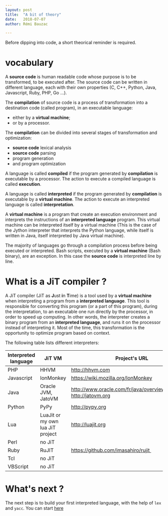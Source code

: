 ```yaml
---
layout: post
title:  "A bit of theory"
date:   2018-07-07
author: Rémi Bauzac

---
```


Before dipping into code, a short theorical reminder is required.

# vocabulary

A **source code** is human readable code whose purpose is to be transformed, to be executed after. The source code can be written in different language, each with their own properties (C, C++, Python, Java, Javascript, Ruby, PHP, Go ...).

The **compilation** of source code is a process of transformation into a destination code (called program), in an executable language:

* either by a **virtual machine**;
* or by a processor.

The **compilation** can be divided into several stages of transformation and optimization:

* **source code** lexical analysis
* **source code** parsing
* program generation
* and program optimization

A language is called **compiled** if the program generated by **compilation** is executable by a processor.
The action to execute a compiled language is called **execution**.

A language is called **interpreted** if the program generated by **compilation** is executable by a **virtual machine**.
The action to execute an interpreted language is called **interpretation**.

A **virtual machine** is a program that create an execution environment and interprets the instructions of an **interpreted language** program.
This virtual machine can be interpreted itself by a virtual machine (This is the case of the Jython interpreter that interprets the Python language, while itself is written in Java, itself interpreted by Java virtual machine).

The majority of languages go through a compilation process before being executed or interpreted.
Bash scripts, executed by a **virtual machine** (Bash binary), are an exception. In this case the **source code** is interpreted line by line.

# What is a JiT compiler ?
A JiT compiler (JiT as **J**ust **i**n **T**ime) is a tool used by a **virtual machine** when interpreting a program from a **interpreted language**. This tool is responsible for converting this program (or a part of this program), during the interpretation, to an executable one run directly by the processor, in order to speed up computing. In other words, the interpreter creates a binary program from an **interpreted language**, and runs it on the processor instead of interpreting it.
Most of the time, this transformation is the opportunity to optimize program based on context.

The following table lists different interpreters:

| Interpreted language   | JiT VM |  Project's URL |
|----------------------|--------|----------------|
| PHP |  HHVM | http://hhvm.com |
| Javascript | IonMonkey  | https://wiki.mozilla.org/IonMonkey |
| Java | Oracle JVM, JatoVM | http://www.oracle.com/fr/java/overview/index.html, http://jatovm.org |
| Python | PyPy | http://pypy.org |
| Lua | LuaJit or my own lua JiT project | http://luajit.org|
| Perl | no JiT | |
| Ruby | RuJIT | https://github.com/imasahiro/rujit |
| Tcl  | no JiT | |
| VBScript | no JiT | |

# What's next ?
The next step is to build your first interpreted language, with the help of `lex` and `yacc`. You can start [here](http://jit.bauzac.net/blog/lua-parser)
